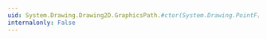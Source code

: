 ```yaml
---
uid: System.Drawing.Drawing2D.GraphicsPath.#ctor(System.Drawing.PointF[],System.Byte[],System.Drawing.Drawing2D.FillMode)
internalonly: False
---
```


